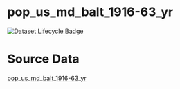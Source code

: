 # pop_us_md_balt_1916-63_yr

[![Dataset Lifecycle Badge](https://img.shields.io/static/v1.svg?label=Lifecycle&message=Unreleased&color=blue)](https://github.com/davidearn/iidda/blob/main/docs/lifecycle.md)

# Source Data

[pop_us_md_balt_1916-63_yr](https://raw.githubusercontent.com/davidearn/iidda/master/data/pop_us_md_balt_1916-63_yr/source-data/pop_us_md_balt_1916-63_yr.csv)
